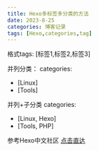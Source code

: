 ```yaml
---
title: Hexo多标签多分类的方法
date: 2023-8-25 
categories: 博客记录
tags: [Hexo,categories,tag]
---
```



格式tags: [标签1,标签2,标签3]

并列分类：
categories:
 - [Linux]
 - [Tools]

并列+子分类
categories:
 - [Linux, Hexo]
 - [Tools, PHP]

参考Hexo中文社区  [点击直达](https://hexo.io/zh-cn/docs/front-matter)